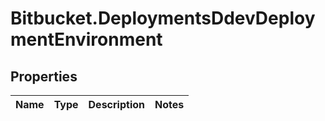 # Bitbucket.DeploymentsDdevDeploymentEnvironment

## Properties

Name | Type | Description | Notes
------------ | ------------- | ------------- | -------------


